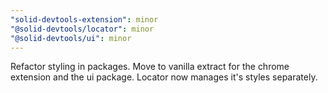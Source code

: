```yaml
---
"solid-devtools-extension": minor
"@solid-devtools/locator": minor
"@solid-devtools/ui": minor
---
```


Refactor styling in packages. Move to vanilla extract for the chrome extension and the ui package. Locator now manages it's styles separately.
